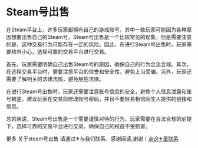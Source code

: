 # Steam号出售

在Steam平台上，许多玩家都拥有自己的游戏账号，其中一些玩家可能因为各种原因想要出售自己的Steam号。Steam号出售是一个比较常见的现象，但是需要注意的是，这种交易行为可能存在一定的风险。因此，在进行Steam号出售时，玩家需要格外小心，选择可靠的交易平台进行交易。

首先，玩家需要明确自己出售Steam号的原因，确保自己的行为合法合规。其次，在选择交易平台时，需要注意平台的信誉和安全性，避免上当受骗。另外，玩家还需要了解相关的法律法规，避免触犯法律。

在进行Steam号出售时，玩家还需要注意账号信息的安全，避免个人信息泄露和账号被盗。建议玩家在交易前修改账号密码，并且不要轻易相信陌生人提供的链接和信息。

总的来说，Steam号出售是一个需要谨慎对待的行为，玩家需要在合法合规的前提下，选择可靠的交易平台进行交易，确保自己的权益不受损害。

更多 关于steam号出售 请通过✈与我们联系，感谢阅读,谢谢！[点这✈里联系](https://abc.k02.cc)